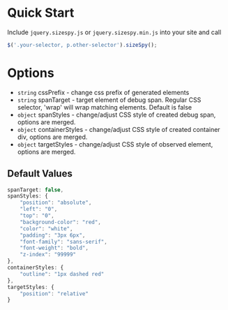 # Quick Start
Include `jquery.sizespy.js` or `jquery.sizespy.min.js` into your site and call 

```javascript
$('.your-selector, p.other-selector').sizeSpy();
```

# Options

* `string` cssPrefix - change css prefix of generated elements
* `string` spanTarget - target element of debug span. Regular CSS selector, 'wrap' will wrap matching elements. Default is false
* `object` spanStyles - change/adjust CSS style of created debug span, options are merged.
* `object` containerStyles - change/adjust CSS style of created container div, options are merged. 
* `object` targetStyles - change/adjust CSS style of observed element, options are merged. 

## Default Values

```javascript
spanTarget: false,
spanStyles: {
    "position": "absolute",
    "left": "0",
    "top": "0",
    "background-color": "red",
    "color": "white",
    "padding": "3px 6px",
    "font-family": "sans-serif",
    "font-weight": "bold",
    "z-index": "99999"
},
containerStyles: {
    "outline": "1px dashed red"
},
targetStyles: {
    "position": "relative"
}
```